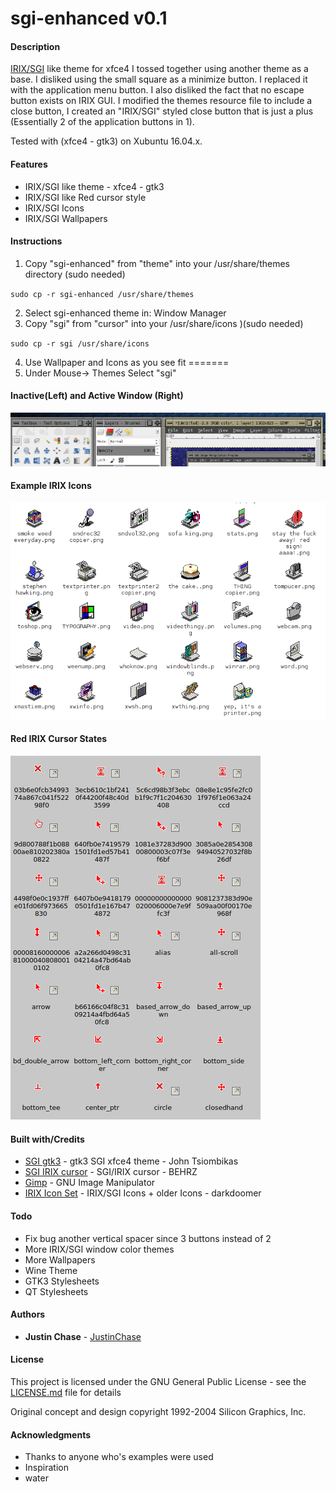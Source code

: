 # sgi-enhanced v0.1

#### Description
[IRIX/SGI](https://en.wikipedia.org/wiki/IRIX) like theme for xfce4 I tossed together using another theme as a base. I disliked using the small square as a minimize button.
I replaced it with the application menu button. I also disliked the fact that no escape button exists on IRIX GUI.
I modified the themes resource file to include a close button, I created an "IRIX/SGI" styled close button that is just
a plus (Essentially 2 of the application buttons in 1).

Tested with (xfce4 - gtk3) on Xubuntu 16.04.x.

#### Features
- IRIX/SGI like theme - xfce4 - gtk3
- IRIX/SGI like Red cursor style
- IRIX/SGI Icons
- IRIX/SGI Wallpapers

#### Instructions

1) Copy "sgi-enhanced" from "theme" into your /usr/share/themes directory (sudo needed)

`sudo cp -r sgi-enhanced /usr/share/themes`

2) Select sgi-enhanced theme in: Window Manager
3) Copy "sgi" from "cursor" into your /usr/share/icons )(sudo needed)

`sudo cp -r sgi /usr/share/icons`

4) Use Wallpaper and Icons as you see fit
=======
5) Under Mouse-> Themes Select "sgi"

#### Inactive(Left) and Active Window (Right)

![sgi-enhanced](./docs/sgi-enhanced.png?raw=true "sgi-enhanced-gtk3 v0.1")

#### Example IRIX Icons

![icons](./docs/icons.png?raw=true "cursor states")

#### Red IRIX Cursor States

![cursor-states](./docs/cursor_example.png?raw=true "cursor states")

#### Built with/Credits
* [SGI gtk3](https://www.gnome-look.org/p/1015906/) - gtk3 SGI xfce4 theme - John Tsiombikas
* [SGI IRIX cursor](https://www.gnome-look.org/p/999497/) - SGI/IRIX cursor - BEHRZ
* [Gimp](https://www.gimp.org/) - GNU Image Manipulator
* [IRIX Icon Set](https://darkdoomer.deviantart.com/art/da-motherfuckin-irix-icon-set-179568520/) - IRIX/SGI Icons + older Icons - darkdoomer

#### Todo
-   Fix bug another vertical spacer since 3 buttons instead of 2
-   More IRIX/SGI window color themes
-   More Wallpapers
-   Wine Theme
-   GTK3 Stylesheets
-   QT Stylesheets

#### Authors
* **Justin Chase** - [JustinChase](https://github.com/jujum4n)

#### License
This project is licensed under the GNU General Public License - see the [LICENSE.md](LICENSE.md) file for details

Original concept and design copyright 1992-2004 Silicon Graphics, Inc.

#### Acknowledgments
* Thanks to anyone who's examples were used
* Inspiration
* water

